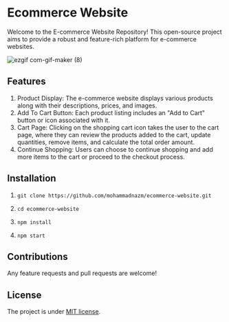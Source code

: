 # Ecommerce Website

Welcome to the E-commerce Website Repository! This open-source project aims to provide a robust and feature-rich platform for e-commerce websites.

![ezgif com-gif-maker (8)](https://github.com/mohammadnazm/ecommerce-website/assets/63538356/5d4e1e6c-ffae-4d5a-b891-45338f301d1c)

## Features
1. Product Display: The e-commerce website displays various products along with their descriptions, prices, and images.
2. Add To Cart Button: Each product listing includes an "Add to Cart" button or icon associated with it.  
3. Cart Page: Clicking on the shopping cart icon takes the user to the cart page, where they can review the products added to the cart, update quantities, remove items, and calculate the total order amount.
4. Continue Shopping: Users can choose to continue shopping and add more items to the cart or proceed to the checkout process.

## Installation

1. `git clone https://github.com/mohammadnazm/ecommerce-website.git`

2. `cd ecommerce-website`

3. `npm install`

4. `npm start`

## Contributions

Any feature requests and pull requests are welcome!

## License

The project is under [MIT license](https://choosealicense.com/licenses/mit/).
